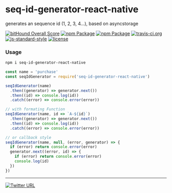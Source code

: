 seq-id-generator-react-native
====
generates an sequence id (1, 2, 3, 4...), based on asyncstorage

[![bitHound Overall Score](https://www.bithound.io/github/stockulus/seq-id-generator-react-native/badges/score.svg)](https://www.bithound.io/github/stockulus/seq-id-generator-react-native) [![npm Package](https://img.shields.io/npm/dm/seq-id-generator-react-native.svg)](https://www.npmjs.com/package/seq-id-generator-react-native) [![npm Package](https://img.shields.io/npm/v/seq-id-generator-react-native.svg)](https://www.npmjs.com/package/seq-id-generator-react-native) [![travis-ci.org](https://travis-ci.org/stockulus/seq-id-generator-react-native.svg)](https://travis-ci.org/stockulus/seq-id-generator-react-native) [![js-standard-style](https://img.shields.io/badge/code%20style-standard-brightgreen.svg)](http://standardjs.com/) [![license](https://img.shields.io/npm/l/seq-id-generator-react-native.svg?maxAge=2592000)](https://opensource.org/licenses/MIT)

### Usage

```bash
npm i seq-id-generator-react-native
```

```js
const name = 'purchase'
const seqIdGenerator = require('seq-id-generator-react-native')

seqIdGenerator(name)
  .then((generator) => generator.next())
  .then((id) => console.log(id))
  .catch((error) => console.error(error))

// with formating Function
seqIdGenerator(name, id => `A-${id}`)
  .then((generator) => generator.next())
  .then((id) => console.log(id))
  .catch((error) => console.error(error))

// or callback style
seqIdGenerator(name, null, (error, generator) => {
  if (error) return console.error(error)
  generator.next((error, id) => {
    if (error) return console.error(error)
    console.log(id)
  })
})

```

---
[![Twitter URL](https://img.shields.io/twitter/url/http/shields.io.svg?style=social&maxAge=2592000)](https://twitter.com/stockulus)
